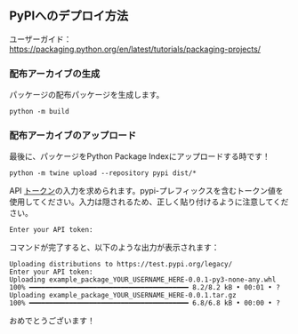 ## PyPIへのデプロイ方法

ユーザーガイド：
https://packaging.python.org/en/latest/tutorials/packaging-projects/

### 配布アーカイブの生成

パッケージの配布パッケージを生成します。
```
python -m build
```

### 配布アーカイブのアップロード

最後に、パッケージをPython Package Indexにアップロードする時です！
```
python -m twine upload --repository pypi dist/*
```

API [トークン](https://pypi.org/manage/account/#api-tokens)の入力を求められます。pypi-プレフィックスを含むトークン値を使用してください。入力は隠されるため、正しく貼り付けるように注意してください。
```
Enter your API token: 
```

コマンドが完了すると、以下のような出力が表示されます：

```
Uploading distributions to https://test.pypi.org/legacy/
Enter your API token:
Uploading example_package_YOUR_USERNAME_HERE-0.0.1-py3-none-any.whl
100% ━━━━━━━━━━━━━━━━━━━━━━━━━━━━━━━━━━━━━━━━ 8.2/8.2 kB • 00:01 • ?
Uploading example_package_YOUR_USERNAME_HERE-0.0.1.tar.gz
100% ━━━━━━━━━━━━━━━━━━━━━━━━━━━━━━━━━━━━━━━━ 6.8/6.8 kB • 00:00 • ?
```

おめでとうございます！